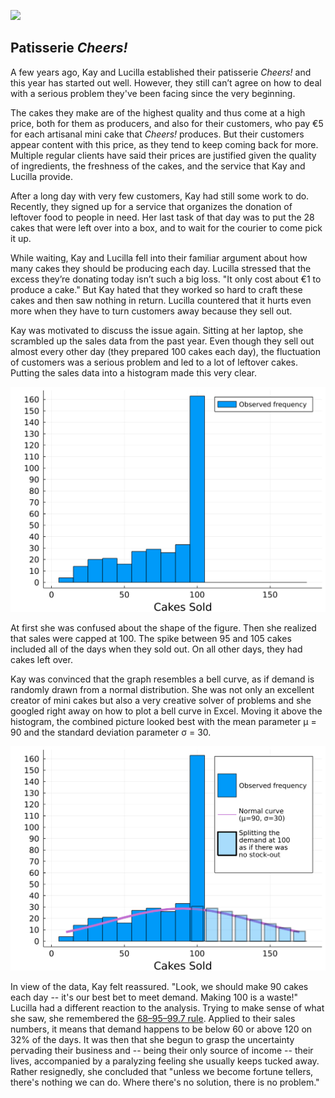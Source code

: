 
![](https://c.pxhere.com/photos/08/40/bake_pastries_pastry_petits_fours_frais_small_oven_chocolate_cream_fruits-1021221.jpg!d)

## Patisserie *Cheers!* 


A few years ago, Kay and Lucilla established their patisserie *Cheers!* and this year has started out well. However, they still can’t agree on how to deal with a serious problem they've been facing since the very beginning. 

The cakes they make are of the highest quality and thus come at a high price, both for them as producers, and also for their customers, who pay €5 for each artisanal mini cake that *Cheers!* produces. But their customers appear content with this price, as they tend to keep coming back for more. Multiple regular clients have said their prices are justified given the quality of ingredients, the freshness of the cakes, and the service that Kay and Lucilla provide.

After a long day with very few customers, Kay had still some work to do. Recently, they signed up for a service that organizes the donation of leftover food to people in need. Her last task of that day was to put the 28 cakes that were left over into a box, and to wait for the courier to come pick it up.

While waiting, Kay and Lucilla fell into their familiar argument about how many cakes they should be producing each day. Lucilla stressed that the excess they’re donating today isn’t such a big loss. "It only cost about €1 to produce a cake." But Kay hated that they worked so hard to craft these cakes and then saw nothing in return. Lucilla countered that it hurts even more when they have to turn customers away because they sell out.

Kay was motivated to discuss the issue again. Sitting at her laptop, she scrambled up the sales data from the past year. Even though they sell out almost every other day (they prepared 100 cakes each day), the fluctuation of customers was a serious problem and led to a lot of leftover cakes. Putting the sales data into a histogram made this very clear.

![](https://github.com/frankhuettner/newsvendor/blob/main/scenarios/img/cheers_1_story_histogram.svg?raw=true)

At first she was confused about the shape of the figure. Then she realized that sales were capped at 100. The spike between 95 and 105 cakes included all of the days when they sold out. On all other days, they had cakes left over.

Kay was convinced that the graph resembles a bell curve, as if demand is randomly drawn from a normal distribution. She was not only an excellent creator of mini cakes but also a very creative solver of problems and she googled right away on how to plot a bell curve in Excel. Moving it above the histogram, the combined picture looked best with the mean parameter μ = 90 and the standard deviation parameter σ = 30.

![](https://github.com/frankhuettner/newsvendor/blob/main/scenarios/img/cheers_1_story_histogram_with_curve.svg?raw=true)

In view of the data, Kay felt reassured. "Look, we should make 90 cakes each day -- it's our best bet to meet demand. Making 100 is a waste!" Lucilla had a different reaction to the analysis. Trying to make sense of what she saw, she remembered the [68–95–99.7 rule](https://en.wikipedia.org/wiki/68%E2%80%9395%E2%80%9399.7_rule). Applied to their sales numbers, it means that demand happens to be below 60 or above 120 on 32% of the days. It was then that she begun to grasp the uncertainty pervading their business and -- being their only source of income -- their lives, accompanied by a paralyzing feeling she usually keeps tucked away. Rather resignedly, she concluded that "unless we become fortune tellers, there's nothing we can do. Where there's no solution, there is no problem."
